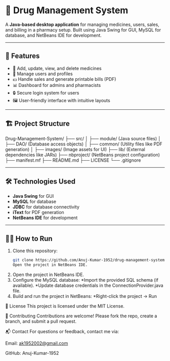 # 💊 Drug Management System

A **Java-based desktop application** for managing medicines, users, sales, and billing in a pharmacy setup. Built using Java Swing for GUI, MySQL for database, and NetBeans IDE for development.

---

## 🚀 Features

- 🧾 Add, update, view, and delete medicines
- 👤 Manage users and profiles
- 💵 Handle sales and generate printable bills (PDF)
- 📊 Dashboard for admins and pharmacists
- 🔒 Secure login system for users
- 🖼️ User-friendly interface with intuitive layouts

---

## 🏗️ Project Structure
Drug-Management-System/
├── src/
│ ├── module/ (Java source files)
│ ├── DAO/ (Database access objects)
│ ├── common/ (Utility files like PDF generation)
│ ├── images/ (Image assets for UI)
├── lib/ (External dependencies like JARs)
├── nbproject/ (NetBeans project configuration)
├── manifest.mf
├── README.md
├── LICENSE
└── .gitignore

---

## 🛠️ Technologies Used

- **Java Swing** for GUI
- **MySQL** for database
- **JDBC** for database connectivity
- **iText** for PDF generation
- **NetBeans IDE** for development

---

## 🏃‍♂️ How to Run

1. Clone this repository:
   ```bash
   git clone https://github.com/Anuj-Kumar-1952/drug-management-system.git
   Open the project in NetBeans IDE.
2. Open the project in NetBeans IDE.
3. Configure the MySQL database:
   *Import the provided SQL schema (if available).
   *Update database credentials in the ConnectionProvider.java file.
4. Build and run the project in NetBeans:
   *Right-click the project → Run

📄 License
This project is licensed under the MIT License.

🤝 Contributing
Contributions are welcome! Please fork the repo, create a branch, and submit a pull request.

📬 Contact
For questions or feedback, contact me via:

Email: ak1952002@gmail.com

GitHub: Anuj-Kumar-1952


